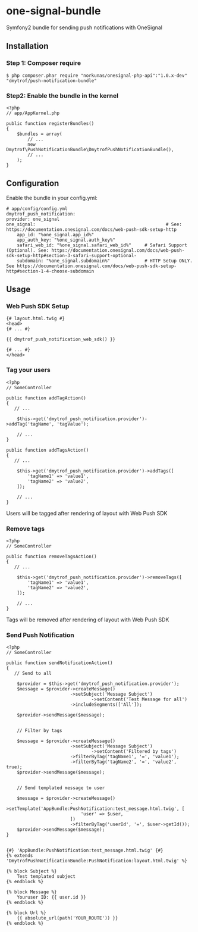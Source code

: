 # one-signal-bundle
Symfony2 bundle for sending push notifications with OneSignal

## Installation

### Step 1: Composer require

	$ php composer.phar require "norkunas/onesignal-php-api":"1.0.x-dev" "dmytrof/push-notification-bundle"

### Step2: Enable the bundle in the kernel

	<?php
	// app/AppKernel.php

	public function registerBundles()
	{
	    $bundles = array(
	        // ...
	        new Dmytrof\PushNotificationBundle\DmytrofPushNotificationBundle(),
	        // ...
	    );
	}

## Configuration

Enable the bundle in your config.yml:

    # app/config/config.yml
    dmytrof_push_notification:
    provider: one_signal
    one_signal:													# See: https://documentation.onesignal.com/docs/web-push-sdk-setup-http
        app_id: "%one_signal.app_id%"
        app_auth_key: "%one_signal.auth_key%"
        safari_web_id: "%one_signal.safari_web_id%" 	# Safari Support (Optional). See: https://documentation.onesignal.com/docs/web-push-sdk-setup-http#section-3-safari-support-optional-
        subdomain: "%one_signal.subdomain%"				# HTTP Setup ONLY. See https://documentation.onesignal.com/docs/web-push-sdk-setup-http#section-1-4-choose-subdomain


## Usage

### Web Push SDK Setup

	{# layout.html.twig #}
	<head>
	{# ... #}

	{{ dmytrof_push_notification_web_sdk() }}

	{# ... #}
	</head>


### Tag your users

	<?php
	// SomeController

	public function addTagAction()
	{
	   // ...

		$this->get('dmytrof_push_notification.provider')->addTag('tagName', 'tagValue');

    	// ...
	}

	public function addTagsAction()
	{
	   // ...

		$this->get('dmytrof_push_notification.provider')->addTags([
			'tagName1' => 'value1',
			'tagName2' => 'value2',
		]);

    	// ...
	}

Users will be tagged after rendering of layout with Web Push SDK

### Remove tags

	<?php
	// SomeController

	public function removeTagsAction()
	{
	   // ...

		$this->get('dmytrof_push_notification.provider')->removeTags([
			'tagName1' => 'value1',
			'tagName2' => 'value2',
		]);

    	// ...
	}

Tags will be removed after rendering of layout with Web Push SDK

### Send Push Notification

	<?php
	// SomeController

	public function sendNotificationAction()
	{
	   // Send to all

		$provider = $this->get('dmytrof_push_notification.provider');
		$message = $provider->createMessage()
                      		->setSubject('Message Subject')
									->setContent('Test Message for all')
                           	->includeSegments(['All']);

		$provider->sendMessage($message);


    	// Filter by tags

    	$message = $provider->createMessage()
                      		->setSubject('Message Subject')
									->setContent('Filtered by tags')
                           	->filterByTag('tagName1', '=', 'value1');
                           	->filterByTag('tagName2', '=', 'value2', true);
      	$provider->sendMessage($message);


		// Send templated message to user

		$message = $provider->createMessage()
                            ->setTemplate('AppBundle:PushNotification:test_message.html.twig', [
                                'user' => $user,
                            ])
                            ->filterByTag('userId', '=', $user->getId());
		$provider->sendMessage($message);
	}


	{#} 'AppBundle:PushNotification:test_message.html.twig' {#}
	{% extends 'DmytrofPushNotificationBundle:PushNotification:layout.html.twig' %}

	{% block Subject %}
		Test templated subject
	{% endblock %}

	{% block Message %}
		Youruser ID: {{ user.id }}
	{% endblock %}

	{% block Url %}
		{{ absolute_url(path('YOUR_ROUTE')) }}
	{% endblock %}


